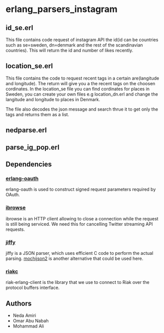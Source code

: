# erlang_parsers_instagram

## id_se.erl
This file contains code request of instagram API the id(id can be countries such as se=sweden, dn=denmark and the rest of the scandinavian countries). This will return the id and number of likes recently.


## location_se.erl
This file contains the code to request recent tags in a certain are(langitude and longitude). The return will give you a the  recent tags on the choosen cordinates. In the location_se file you can find cordinates for places in Sweden, you can create your own files e.g location_dn.erl and change the langitude and longitude to places in Denmark.

The file also decodes the json message and search thrue it to get only the tags and returns them as a list.


## nedparse.erl



## parse_ig_pop.erl





## Dependencies

### [erlang-oauth](https://github.com/tim/erlang-oauth/)

erlang-oauth is used to construct signed request parameters required by OAuth.

### [ibrowse](https://github.com/cmullaparthi/ibrowse)

ibrowse is an HTTP client allowing to close a connection while the request is still being serviced. We need this for cancelling Twitter streaming API requests.

### [jiffy](https://github.com/davisp/jiffy)

jiffy is a JSON parser, which uses efficient C code to perform the actual parsing. [mochijson2](https://github.com/bjnortier/mochijson2) is another alternative that could be used here.

### [riakc](https://github.com/basho/riak-erlang-client)

riak-erlang-client is the library that we use to connect to Riak over the protocol buffers interface.

## Authors

* Neda Amiri
* Omar Abu Nabah
* Mohammad Ali
